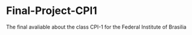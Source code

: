 # Final-Project-CPI1
The final avaliable about the class CPI-1 for the Federal Institute of Brasilia
